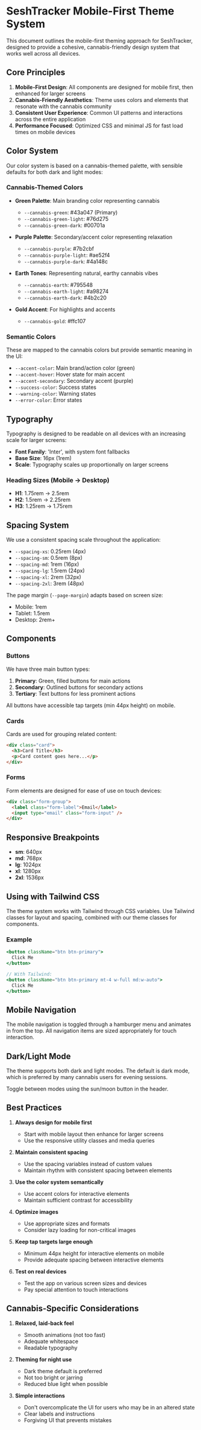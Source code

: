 # SeshTracker Mobile-First Theme System

This document outlines the mobile-first theming approach for SeshTracker, designed to provide a cohesive, cannabis-friendly design system that works well across all devices.

## Core Principles

1. **Mobile-First Design**: All components are designed for mobile first, then enhanced for larger screens
2. **Cannabis-Friendly Aesthetics**: Theme uses colors and elements that resonate with the cannabis community
3. **Consistent User Experience**: Common UI patterns and interactions across the entire application
4. **Performance Focused**: Optimized CSS and minimal JS for fast load times on mobile devices

## Color System

Our color system is based on a cannabis-themed palette, with sensible defaults for both dark and light modes:

### Cannabis-Themed Colors

- **Green Palette**: Main branding color representing cannabis
  - `--cannabis-green`: #43a047 (Primary)
  - `--cannabis-green-light`: #76d275 
  - `--cannabis-green-dark`: #00701a

- **Purple Palette**: Secondary/accent color representing relaxation
  - `--cannabis-purple`: #7b2cbf
  - `--cannabis-purple-light`: #ae52f4
  - `--cannabis-purple-dark`: #4a148c

- **Earth Tones**: Representing natural, earthy cannabis vibes
  - `--cannabis-earth`: #795548
  - `--cannabis-earth-light`: #a98274
  - `--cannabis-earth-dark`: #4b2c20

- **Gold Accent**: For highlights and accents
  - `--cannabis-gold`: #ffc107

### Semantic Colors

These are mapped to the cannabis colors but provide semantic meaning in the UI:

- `--accent-color`: Main brand/action color (green)
- `--accent-hover`: Hover state for main accent
- `--accent-secondary`: Secondary accent (purple)
- `--success-color`: Success states
- `--warning-color`: Warning states
- `--error-color`: Error states

## Typography

Typography is designed to be readable on all devices with an increasing scale for larger screens:

- **Font Family**: 'Inter', with system font fallbacks
- **Base Size**: 16px (1rem)
- **Scale**: Typography scales up proportionally on larger screens

### Heading Sizes (Mobile → Desktop)

- **H1**: 1.75rem → 2.5rem
- **H2**: 1.5rem → 2.25rem
- **H3**: 1.25rem → 1.75rem

## Spacing System

We use a consistent spacing scale throughout the application:

- `--spacing-xs`: 0.25rem (4px)
- `--spacing-sm`: 0.5rem (8px)
- `--spacing-md`: 1rem (16px)
- `--spacing-lg`: 1.5rem (24px)
- `--spacing-xl`: 2rem (32px)
- `--spacing-2xl`: 3rem (48px)

The page margin (`--page-margin`) adapts based on screen size:
- Mobile: 1rem
- Tablet: 1.5rem
- Desktop: 2rem+

## Components

### Buttons

We have three main button types:

1. **Primary**: Green, filled buttons for main actions
2. **Secondary**: Outlined buttons for secondary actions
3. **Tertiary**: Text buttons for less prominent actions

All buttons have accessible tap targets (min 44px height) on mobile.

### Cards

Cards are used for grouping related content:

```html
<div class="card">
  <h3>Card Title</h3>
  <p>Card content goes here...</p>
</div>
```

### Forms

Form elements are designed for ease of use on touch devices:

```html
<div class="form-group">
  <label class="form-label">Email</label>
  <input type="email" class="form-input" />
</div>
```

## Responsive Breakpoints

- **sm**: 640px
- **md**: 768px
- **lg**: 1024px
- **xl**: 1280px
- **2xl**: 1536px

## Using with Tailwind CSS

The theme system works with Tailwind through CSS variables. Use Tailwind classes for layout and spacing, combined with our theme classes for components.

### Example

```jsx
<button className="btn btn-primary">
  Click Me
</button>

// With Tailwind:
<button className="btn btn-primary mt-4 w-full md:w-auto">
  Click Me
</button>
```

## Mobile Navigation

The mobile navigation is toggled through a hamburger menu and animates in from the top. All navigation items are sized appropriately for touch interaction.

## Dark/Light Mode

The theme supports both dark and light modes. The default is dark mode, which is preferred by many cannabis users for evening sessions.

Toggle between modes using the sun/moon button in the header.

## Best Practices

1. **Always design for mobile first**
   - Start with mobile layout then enhance for larger screens
   - Use the responsive utility classes and media queries

2. **Maintain consistent spacing**
   - Use the spacing variables instead of custom values
   - Maintain rhythm with consistent spacing between elements

3. **Use the color system semantically**
   - Use accent colors for interactive elements
   - Maintain sufficient contrast for accessibility

4. **Optimize images**
   - Use appropriate sizes and formats
   - Consider lazy loading for non-critical images

5. **Keep tap targets large enough**
   - Minimum 44px height for interactive elements on mobile
   - Provide adequate spacing between interactive elements

6. **Test on real devices**
   - Test the app on various screen sizes and devices
   - Pay special attention to touch interactions

## Cannabis-Specific Considerations

1. **Relaxed, laid-back feel**
   - Smooth animations (not too fast)
   - Adequate whitespace
   - Readable typography

2. **Theming for night use**
   - Dark theme default is preferred
   - Not too bright or jarring
   - Reduced blue light when possible

3. **Simple interactions**
   - Don't overcomplicate the UI for users who may be in an altered state
   - Clear labels and instructions
   - Forgiving UI that prevents mistakes 